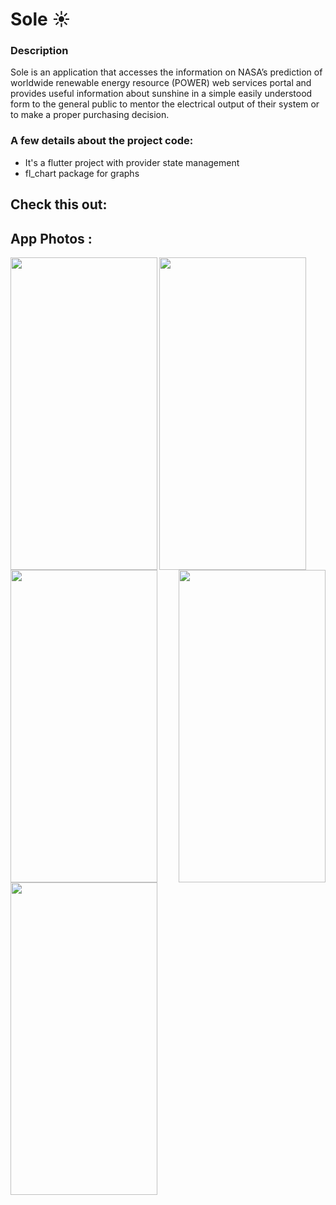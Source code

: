 # Sole ☀️

### Description

Sole is an application that accesses the information on NASA’s prediction of worldwide renewable energy resource (POWER) web services portal and provides useful information about sunshine in a simple easily understood form to the general public to mentor the electrical output of their system or to make a proper purchasing decision.

### A few details about the project code:
- It's a flutter project with provider state management
- fl_chart package for graphs 

## Check this out:
## App Photos : 
<img align="left"  width="235" height="500" src="https://user-images.githubusercontent.com/57525957/135770128-8c6fca75-ffde-46ea-8049-2e43e0abc812.jpg"> <img align="center"  width="235" height="500" src="https://user-images.githubusercontent.com/57525957/135770148-ca818f15-28da-438c-a37c-7712e1629c3a.jpg"> <img align="right"  width="235" height="500" src="https://user-images.githubusercontent.com/57525957/135770151-64cb33e3-2b96-47f6-8651-6572671e05ca.jpg"> <img align="left"  width="235" height="500" src="https://user-images.githubusercontent.com/57525957/135770153-ac6dca30-7a2d-482a-97f1-1e89144d6160.jpg"><img align="center"  width="235" height="500" src="https://user-images.githubusercontent.com/57525957/135770741-c23db1a7-8f39-4a24-9d82-c3aa1e5c1e08.jpg">
